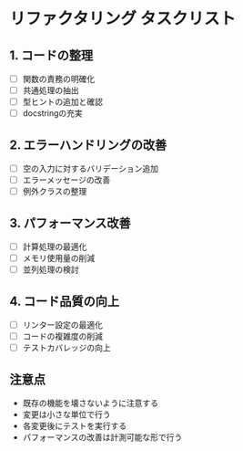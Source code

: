 # リファクタリング タスクリスト

## 1. コードの整理
- [ ] 関数の責務の明確化
- [ ] 共通処理の抽出
- [ ] 型ヒントの追加と確認
- [ ] docstringの充実

## 2. エラーハンドリングの改善
- [ ] 空の入力に対するバリデーション追加
- [ ] エラーメッセージの改善
- [ ] 例外クラスの整理

## 3. パフォーマンス改善
- [ ] 計算処理の最適化
- [ ] メモリ使用量の削減
- [ ] 並列処理の検討

## 4. コード品質の向上
- [ ] リンター設定の最適化
- [ ] コードの複雑度の削減
- [ ] テストカバレッジの向上

## 注意点
- 既存の機能を壊さないように注意する
- 変更は小さな単位で行う
- 各変更後にテストを実行する
- パフォーマンスの改善は計測可能な形で行う 